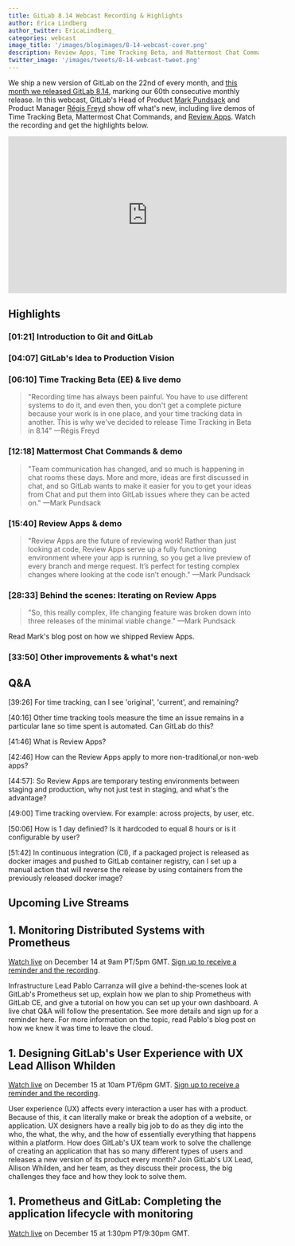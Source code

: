 ```yaml
---
title: GitLab 8.14 Webcast Recording & Highlights 
author: Erica Lindberg
author_twitter: EricaLindberg_
categories: webcast
image_title: '/images/blogimages/8-14-webcast-cover.png'
description: Review Apps, Time Tracking Beta, and Mattermost Chat Commands released!
twitter_image: '/images/tweets/8-14-webcast-tweet.png'
---
```


We ship a new version of GitLab on the 22nd of every month, and [this month we released GitLab 8.14][8-14-release-post], 
marking our 60th consecutive monthly release. In this webcast, GitLab's Head of Product [Mark Pundsack][mark-twitter]
and Product Manager [Régis Freyd][regis-twitter] show off what's new, including live demos of Time Tracking Beta, Mattermost Chat
Commands, and [Review Apps][review-apps-post]. Watch the recording and get the highlights below. 

<iframe width="560" height="315" src="https://www.youtube.com/embed/CteZol_7pxo" frameborder="0" allowfullscreen></iframe>


## Highlights 

### [01:21] Introduction to Git and GitLab
### [04:07] GitLab's Idea to Production Vision
### [06:10] Time Tracking Beta (EE) & live demo

> "Recording time has always been painful. You have to use different systems to do it, 
> and even then, you don't get a complete picture because your work is in one place, 
> and your time tracking data in another. This is why we've decided to release Time Tracking in Beta in 8.14" —Régis Freyd

### [12:18] Mattermost Chat Commands & demo

> "Team communication has changed, and so much is happening in chat rooms these days. 
> More and more, ideas are first discussed in chat, and so GitLab wants to make it 
> easier for you to get your ideas from Chat and put them into GitLab issues where 
> they can be acted on." —Mark Pundsack

### [15:40] Review Apps & demo

> "Review Apps are the future of reviewing work! Rather than just looking at code, 
> Review Apps serve up a fully functioning environment where your app is running, 
> so you get a live preview of every branch and merge request. It’s perfect for 
> testing complex changes where looking at the code isn’t enough." —Mark Pundsack

### [28:33] Behind the scenes: Iterating on Review Apps

> "So, this really complex, life changing feature was broken down into three releases of the minimal viable change." —Mark Pundsack

Read Mark's blog post on how we shipped Review Apps. 

### [33:50] Other improvements & what's next

## Q&A 
[39:26] For time tracking, can I see 'original', 'current', and remaining?

[40:16] Other time tracking tools measure the time an issue remains in a particular lane so time spent is automated. Can GitLab do this?

[41:46] What is Review Apps? 

[42:46] How can the Review Apps apply to more non-traditional,or non-web apps?

[44:57]: So Review Apps are temporary testing environments between staging and production, why not just test in staging, and what's the advantage?

[49:00] Time tracking overview. For example: across projects, by user, etc.

[50:06] How is 1 day definied? Is it hardcoded to equal 8 hours or is it configurable by user?

[51:42] In continuous integration (CI), if a packaged project is released as docker images and pushed to GitLab container registry, can I set up a manual action that will reverse the release by using containers from the previously released docker image?

## Upcoming Live Streams 

## 1. Monitoring Distributed Systems with Prometheus

[Watch live][infra-livestream] on December 14 at 9am PT/5pm GMT. [Sign up to receive a reminder and the recording][infra-lp].

Infrastructure Lead Pablo Carranza will give a behind-the-scenes look at GitLab's Prometheus set up, explain how we plan to ship Prometheus with GitLab CE, and give a tutorial on how you can set up your own dashboard. A live chat Q&A will follow the presentation. See more details and sign up for a reminder here.
For more information on the topic, read Pablo's blog post on how we knew it was time to leave the cloud.

## 1. Designing GitLab's User Experience with UX Lead Allison Whilden

[Watch live][ux-livestream] on December 15 at 10am PT/6pm GMT. [Sign up to receive a reminder and the recording][ux-lp].

User experience (UX) affects every interaction a user has with a product. Because of this, it can literally make or break the adoption of a website, or application. UX designers have a really big job to do as they dig into the who, the what, the why, and the how of essentially everything that happens within a platform.
How does GitLab's UX team work to solve the challenge of creating an application that has so many different types of users and releases a new version of its product every month? Join GitLab's UX Lead, Allison Whilden, and her team, as they discuss their process, the big challenges they face and how they look to solve them.

## 1. Prometheus and GitLab: Completing the application lifecycle with monitoring

[Watch live][sid-livestream] on December 15 at 1:30pm PT/9:30pm GMT.


<!-- identifiers --> 
[infra-lp]: https://page.gitlab.com/20161207_PrometheusWebcast_LandingPage.html
[infra-livestream]: https://www.youtube.com/watch?v=WzAzm0C15W8
[mark-twitter]: https://twitter.com/MarkPundsack
[regis-twitter]: https://twitter.com/djaiss
[review-apps-post]: https://about.gitlab.com/2016/11/22/introducing-review-apps/
[sid-livestream]: https://www.youtube.com/watch?v=rT92jecagQo
[ux-lp]: https://page.gitlab.com/UXLiveStream_LandingPage.html
[ux-livestream]: https://www.youtube.com/watch?v=Lxy1jET5pww
[8-14-release-post]: https://about.gitlab.com/2016/11/22/gitlab-8-14-released/